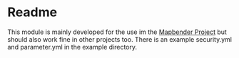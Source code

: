 # Readme

This module is mainly developed for the use im the [Mapbender Project](https://github.com/mapbender/mapbender-starter) but should also work fine in other projects too.
There is an example security.yml and parameter.yml in the example directory.
